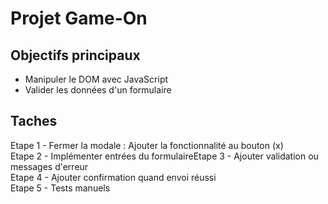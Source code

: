 # Projet Game-On

## Objectifs principaux

- Manipuler le DOM avec JavaScript
- Valider les données d'un formulaire

## Taches

Etape 1 - Fermer la modale : Ajouter la fonctionnalité au bouton (x)  
Etape 2 - Implémenter entrées du formulaireEtape 3 - Ajouter validation ou messages d'erreur  
Etape 4 - Ajouter confirmation quand envoi réussi  
Etape 5 - Tests manuels  

